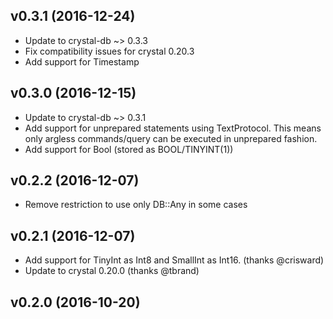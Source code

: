 ## v0.3.1 (2016-12-24)

* Update to crystal-db ~> 0.3.3
* Fix compatibility issues for crystal 0.20.3
* Add support for Timestamp

## v0.3.0 (2016-12-15)

* Update to crystal-db ~> 0.3.1
* Add support for unprepared statements using TextProtocol. This means only argless commands/query can be executed in unprepared fashion.
* Add support for Bool (stored as BOOL/TINYINT(1))

## v0.2.2 (2016-12-07)

* Remove restriction to use only DB::Any in some cases

## v0.2.1 (2016-12-07)

* Add support for TinyInt as Int8 and SmallInt as Int16. (thanks @crisward)
* Update to crystal 0.20.0 (thanks @tbrand)

## v0.2.0 (2016-10-20)

